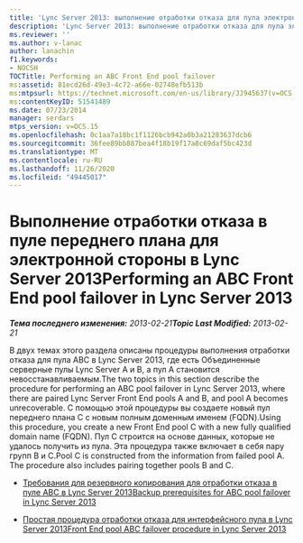 ```yaml
---
title: 'Lync Server 2013: выполнение отработки отказа для пула электронной стороны ABC'
description: 'Lync Server 2013: выполнение отработки отказа для пула электронной стороны ABC.'
ms.reviewer: ''
ms.author: v-lanac
author: lanachin
f1.keywords:
- NOCSH
TOCTitle: Performing an ABC Front End pool failover
ms:assetid: 81ecd26d-49e3-4c72-a66e-02748efb513b
ms:mtpsurl: https://technet.microsoft.com/en-us/library/JJ945637(v=OCS.15)
ms:contentKeyID: 51541489
ms.date: 07/23/2014
manager: serdars
mtps_version: v=OCS.15
ms.openlocfilehash: 0c1aa7a18bc1f1126bcb942a0b3a21283637dcb6
ms.sourcegitcommit: 36fee89bb887bea4f18b19f17a8c69daf5bc423d
ms.translationtype: MT
ms.contentlocale: ru-RU
ms.lasthandoff: 11/26/2020
ms.locfileid: "49445017"
---
```

# <a name="performing-an-abc-front-end-pool-failover-in-lync-server-2013"></a><span data-ttu-id="49d83-103">Выполнение отработки отказа в пуле переднего плана для электронной стороны в Lync Server 2013</span><span class="sxs-lookup"><span data-stu-id="49d83-103">Performing an ABC Front End pool failover in Lync Server 2013</span></span>

<div data-xmlns="http://www.w3.org/1999/xhtml">

<div class="topic" data-xmlns="http://www.w3.org/1999/xhtml" data-msxsl="urn:schemas-microsoft-com:xslt" data-cs="https://msdn.microsoft.com/">

<div data-asp="https://msdn2.microsoft.com/asp">



</div>

<div id="mainSection">

<div id="mainBody"><span data-ttu-id="49d83-104">

<span> </span></span><span class="sxs-lookup"><span data-stu-id="49d83-104">

<span> </span></span></span>

<span data-ttu-id="49d83-105">_**Тема последнего изменения:** 2013-02-21_</span><span class="sxs-lookup"><span data-stu-id="49d83-105">_**Topic Last Modified:** 2013-02-21_</span></span>

<span data-ttu-id="49d83-106">В двух темах этого раздела описаны процедуры выполнения отработки отказа для пула ABC в Lync Server 2013, где есть Объединенные серверные пулы Lync Server A и B, а пул A становится невосстанавливаемым.</span><span class="sxs-lookup"><span data-stu-id="49d83-106">The two topics in this section describe the procedure for performing an ABC pool failover in Lync Server 2013, where there are paired Lync Server Front End pools A and B, and pool A becomes unrecoverable.</span></span> <span data-ttu-id="49d83-107">С помощью этой процедуры вы создаете новый пул переднего плана C с новым полным доменным именем (FQDN).</span><span class="sxs-lookup"><span data-stu-id="49d83-107">Using this procedure, you create a new Front End pool C with a new fully qualified domain name (FQDN).</span></span> <span data-ttu-id="49d83-108">Пул C строится на основе данных, которые не удалось получить из пула. Эта процедура также включает в себя пару групп B и C.</span><span class="sxs-lookup"><span data-stu-id="49d83-108">Pool C is constructed from the information from failed pool A. The procedure also includes pairing together pools B and C.</span></span>

  - [<span data-ttu-id="49d83-109">Требования для резервного копирования для отработки отказа в пуле ABC в Lync Server 2013</span><span class="sxs-lookup"><span data-stu-id="49d83-109">Backup prerequisites for ABC pool failover in Lync Server 2013</span></span>](lync-server-2013-backup-prerequisites-for-abc-pool-failover.md)

  - [<span data-ttu-id="49d83-110">Простая процедура отработки отказа для интерфейсного пула в Lync Server 2013</span><span class="sxs-lookup"><span data-stu-id="49d83-110">Front End pool ABC failover procedure in Lync Server 2013</span></span>](lync-server-2013-front-end-pool-abc-failover-procedure.md)

<span data-ttu-id="49d83-111"></div>

<span> </span>

</div>

</div>

</span><span class="sxs-lookup"><span data-stu-id="49d83-111"></div>

<span> </span>

</div>

</div>

</span></span></div>

